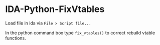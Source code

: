 # IDA-Python-FixVtables

Load file in ida via `File > Script file...`

In the python command box type `fix_vtables()` to correct rebuild vtable functions.
